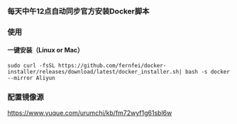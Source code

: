 ### 每天中午12点自动同步官方安装Docker脚本
### 使用
#### 一键安装（Linux or Mac）
```shell
sudo curl -fsSL https://github.com/fernfei/docker-installer/releases/download/latest/docker_installer.sh| bash -s docker --mirror Aliyun
```
### 配置镜像源
https://www.yuque.com/urumchi/kb/fm72wyf1g61sbl6w